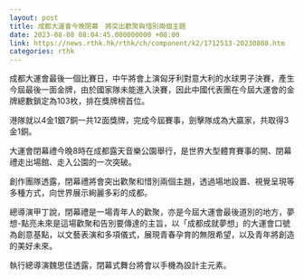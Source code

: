 ```yaml
---
layout: post
title: 成都大運會今晚閉幕　將突出歡聚與惜別兩個主題
date: 2023-08-08 08:04:45.000000000 +08:00
link: https://news.rthk.hk/rthk/ch/component/k2/1712513-20230808.htm
categories: rthk
---
```


成都大運會最後一個比賽日，中午將會上演匈牙利對意大利的水球男子決賽，產生今屆最後一面金牌，由於國家隊未能進入決賽，因此中國代表團在今屆大運會的金牌總數鎖定為103枚，排在獎牌榜首位。

港隊就以4金1銀7銅一共12面獎牌，完成今屆賽事，劍擊隊成為大贏家，共取得3金1銅。

大運會閉幕禮今晚8時在成都露天音樂公園舉行，是世界大型體育賽事的開、閉幕禮走出場館、走入公園的一次突破。

創作團隊透露，閉幕禮將會突出歡聚和惜別兩個主題，透過場地設置、視覺呈現等多種方式，向世界展示絢麗多彩的成都。

總導演甲丁說，閉幕禮是一場青年人的歡聚，亦是今屆大運會最後道別的地方，夢想-點亮未來是這場歡聚和告別要傳達的主旨，以「成都成就夢想」的大運會口號為創意基點，以文藝表演和多項儀式，展現青春孕育的無限希望，以及青年將創造的美好未來。

執行總導演魏思佳透露，閉幕式舞台將會以手機為設計主元素。
